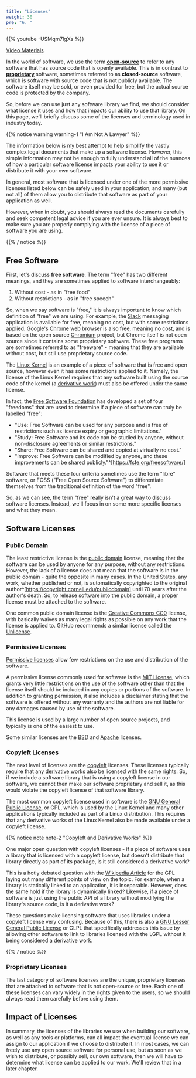 ```yaml
---
title: "Licenses"
weight: 30
pre: "6. "
---
```


{{% youtube -USMqm7lgXs %}}

[Video Materials](video)

In the world of software, we use the term [**open-source**](https://en.wikipedia.org/wiki/Open_source) to refer to any software that has source code that is openly available. This is in contrast to [**proprietary**](https://en.wikipedia.org/wiki/Proprietary_software) software, sometimes referred to as **closed-source** software, which is software with source code that is not publicly available. The software itself may be sold, or even provided for free, but the actual source code is protected by the company. 

So, before we can use just any software library we find, we should consider what license it uses and how that impacts our ability to use that library. On this page, we'll briefly discuss some of the licenses and terminology used in industry today.

{{% notice warning warning-1 "I Am Not A Lawyer" %}}

The information below is my best attempt to help simplify the vastly complex legal documents that make up a software license. However, this simple information may not be enough to fully understand all of the nuances of how a particular software license impacts your ability to use it or distribute it with your own software. 

In general, most software that is licensed under one of the more permissive licenses listed below can be safely used in your application, and many (but not all) of them allow you to distribute that software as part of your application as well. 

However, when in doubt, you should always read the documents carefully and seek competent legal advice if you are ever unsure. It is always best to make sure you are properly complying with the license of a piece of software you are using.

{{% / notice %}}

## Free Software

First, let's discuss **free software**. The term "free" has two different meanings, and they are sometimes applied to software interchangeably:

1. Without cost - as in "free food"
2. Without restrictions - as in "free speech"

So, when we say software is "free," it is always important to know which definition of "free" we are using. For example, the [Slack](https://slack.com/) messaging application is available for free, meaning no cost, but with some restrictions applied. Google's [Chrome](https://www.google.com/chrome/) web browser is also free, meaning no cost, and is based on the open source [Chromium](https://www.chromium.org/) project, but Chrome itself is not open source since it contains some proprietary software. These free programs are sometimes referred to as "freeware" - meaning that they are available without cost, but still use proprietary source code.

The [Linux Kernel](https://www.kernel.org/) is an example of a piece of software that is free and open source, however even it has some restrictions applied to it. Namely, the license of the Linux Kernel requires that any software built using the source code of the kernel (a [derivative work](https://en.wikipedia.org/wiki/Derivative_work)) must also be offered under the same license. 

In fact, the [Free Software Foundation](https://www.fsf.org/) has developed a set of four "freedoms" that are used to determine if a piece of software can truly be labelled "free":

* "Use: Free Software can be used for any purpose and is free of restrictions such as licence expiry or geographic limitations."
* "Study: Free Software and its code can be studied by anyone, without non‐disclosure agreements or similar restrictions."
* "Share: Free Software can be shared and copied at virtually no cost."
* "Improve: Free Software can be modified by anyone, and these improvements can be shared publicly."^[https://fsfe.org/freesoftware/]

Software that meets these four criteria sometimes use the term "libre" software, or FOSS ("Free Open Source Software") to differentiate themselves from the traditional definition of the word "free". 

So, as we can see, the term "free" really isn't a great way to discuss software licenses. Instead, we'll focus in on some more specific licenses and what they mean.

## Software Licenses

### Public Domain

The least restrictive license is the [public domain](https://en.wikipedia.org/wiki/Public_domain) license, meaning that the software can be used by anyone for any purpose, without any restrictions. However, the lack of a license does not mean that the software is in the public domain - quite the opposite in many cases. In the United States, any work, whether published or not, is automatically copyrighted to the original author^[https://copyright.cornell.edu/publicdomain] until 70 years after the author's death. So, to release software into the public domain, a proper license must be attached to the software.

One common public domain license is the [Creative Commons CC0](https://en.wikipedia.org/wiki/Creative_Commons_license#Zero_/_public_domain) license, with basically waives as many legal rights as possible on any work that the license is applied to. GitHub recommends a similar license called the [Unlicense](https://choosealicense.com/licenses/unlicense/). 

### Permissive Licenses

[Permissive licenses](https://en.wikipedia.org/wiki/Permissive_software_license) allow few restrictions on the use and distribution of the software.

A permissive license commonly used for software is the [MIT License](https://en.wikipedia.org/wiki/MIT_License), which grants very little restrictions on the use of the software other than that the license itself should be included in any copies or portions of the software. In addition to granting permission, it also includes a disclaimer stating that the software is offered without any warranty and the authors are not liable for any damages caused by use of the software. 

This license is used by a large number of open source projects, and typically is one of the easiest to use.

Some similar licenses are the [BSD](https://en.wikipedia.org/wiki/BSD_licenses) and [Apache](https://en.wikipedia.org/wiki/Apache_License) licenses. 

### Copyleft Licenses

The next level of licenses are the [copyleft](https://en.wikipedia.org/wiki/Copyleft) licenses. These licenses typically require that any [derivative works](https://en.wikipedia.org/wiki/Derivative_work) also be licensed with the same rights. So, if we include a software library that is using a copyleft license in our software, we cannot then make our software proprietary and sell it, as this would violate the copyleft license of that software library.

The most common copyleft license used in software is the [GNU General Public License](https://en.wikipedia.org/wiki/GNU_General_Public_License), or GPL, which is used by the Linux Kernel and many other applications typically included as part of a Linux distribution. This requires that any derivative works of the Linux Kernel also be made available under a copyleft license. 

{{% notice note note-2 "Copyleft and Derivative Works" %}}

One major open question with copyleft licenses - if a piece of software uses a library that is licensed with a copyleft license, but doesn't distribute that library directly as part of its package, is it still considered a derivative work?

This is a hotly debated question with the [Wikipedia Article](https://en.wikipedia.org/wiki/GNU_General_Public_License#Linking_and_derived_works) for the GPL laying out many different points of view on the topic. For example, when a library is statically linked to an application, it is inseparable. However, does the same hold if the library is dynamically linked? Likewise, if a piece of software is just using the public API of a library without modifying the library's source code, is it a derivative work? 

These questions make licensing software that uses libraries under a copyleft license very confusing. Because of this, there is also a [GNU Lesser General Public License](https://en.wikipedia.org/wiki/GNU_Lesser_General_Public_License) or GLPL that specifically addresses this issue by allowing other software to link to libraries licensed with the LGPL without it being considered a derivative work. 

{{% / notice %}}

### Proprietary Licenses

The last category of software licenses are the unique, proprietary licenses that are attached to software that is not open-source or free. Each one of these licenses can vary widely in the rights given to the users, so we should always read them carefully before using them.

## Impact of Licenses

In summary, the licenses of the libraries we use when building our software, as well as any tools or platforms, can all impact the eventual license we can assign to our application if we choose to distribute it. In most cases, we can freely use any open source software for personal use, but as soon as we wish to distribute, or possibly sell, our own software, then we will have to determine what license can be applied to our work. We'll review that in a later chapter. 
